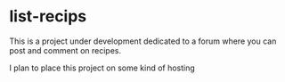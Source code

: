 # list-recips


This is a project under development dedicated to a forum where you can post and comment on recipes.

I plan to place this project on some kind of hosting
